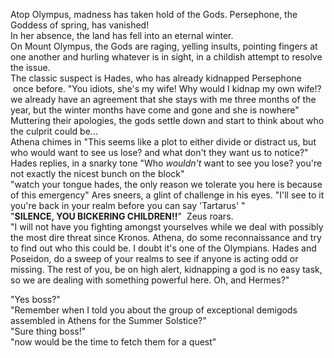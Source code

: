 Atop Olympus, madness has taken hold of the Gods.
Persephone, the Goddess of spring, has vanished!  
In her absence, the land has fell into an eternal winter.  
On Mount Olympus, the Gods are raging, yelling insults, pointing fingers at one another and hurling whatever is in sight, in a childish attempt to resolve the issue.  
The classic suspect is Hades, who has already kidnapped Persephone  once before. 
"You idiots, she's my wife! Why would I kidnap my own wife!? we already have an agreement that she stays with me three months of the year, but the winter months have come and gone and she is nowhere" 
Muttering their apologies, the gods settle down and start to think about who the culprit could be...  
Athena chimes in "This seems like a plot to either divide or distract us, but who would want to see us lose? and what don't they want us to notice?"  
Hades replies, in a snarky tone "Who *wouldn't* want to see you lose? you're not exactly the nicest bunch on the block"  
"watch your tongue hades, the only reason we tolerate you here is because of this emergency" Ares sneers, a glint of challenge in his eyes. "I'll see to it you're back in your realm before you can say 'Tartarus' "  
"**SILENCE, YOU BICKERING CHILDREN!!**"  Zeus roars.  
"I will not have you fighting amongst yourselves while we deal with possibly the most dire threat since Kronos. Athena, do some reconnaissance and try to find out who this could be. I doubt it's one of the Olympians. Hades and Poseidon, do a sweep of your realms to see if anyone is acting odd or missing. The rest of you, be on high alert, kidnapping a god is no easy task, so we are dealing with something powerful here. Oh, and Hermes?"  
  
"Yes boss?"  
"Remember when I told you about the group of exceptional demigods assembled in Athens for the Summer Solstice?"  
"Sure thing boss!"  
"now would be the time to fetch them for a quest"
